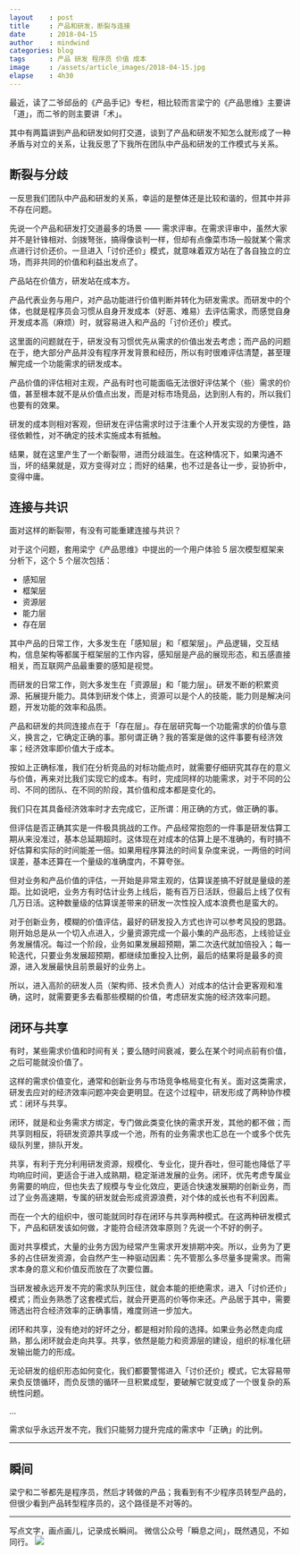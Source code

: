 ```yaml
---
layout    : post
title     : 产品和研发，断裂与连接
date      : 2018-04-15
author    : mindwind
categories: blog
tags      : 产品 研发 程序员 价值 成本
image     : /assets/article_images/2018-04-15.jpg
elapse    : 4h30
---
```



最近，读了二爷邱岳的《产品手记》专栏，相比较而言梁宁的《产品思维》主要讲「道」，而二爷的则主要讲「术」。

其中有两篇讲到产品和研发如何打交道，谈到了产品和研发不知怎么就形成了一种矛盾与对立的关系，让我反思了下我所在团队中产品和研发的工作模式与关系。


## 断裂与分歧
一反思我们团队中产品和研发的关系，幸运的是整体还是比较和谐的，但其中并非不存在问题。

先说一个产品和研发打交道最多的场景 —— 需求评审。在需求评审中，虽然大家并不是针锋相对、剑拨弩张，搞得像谈判一样，但却有点像菜市场一般就某个需求点进行讨价还价。一旦进入「讨价还价」模式，就意味着双方站在了各自独立的立场，而非共同的价值和利益出发点了。

产品站在价值方，研发站在成本方。

产品代表业务与用户，对产品功能进行价值判断并转化为研发需求。而研发中的个体，也就是程序员会习惯从自身开发成本（好恶、难易）去评估需求，而感觉自身开发成本高（麻烦）时，就容易进入和产品的「讨价还价」模式。

这里面的问题就在于，研发没有习惯优先从需求的价值出发去考虑；而产品的问题在于，绝大部分产品并没有程序开发背景和经历，所以有时很难评估清楚，甚至理解完成一个功能需求的研发成本。

产品价值的评估相对主观，产品有时也可能面临无法很好评估某个（些）需求的价值，甚至根本就不是从价值点出发，而是对标市场竞品，达到别人有的，所以我们也要有的效果。

研发的成本则相对客观，但研发在评估需求时过于注重个人开发实现的方便性，路径依赖性，对不确定的技术实施成本有抵触。

结果，就在这里产生了一个断裂带，进而分歧滋生。在这种情况下，如果沟通不当，坏的结果就是，双方变得对立；而好的结果，也不过是各让一步，妥协折中，变得中庸。


## 连接与共识
面对这样的断裂带，有没有可能重建连接与共识？

对于这个问题，套用梁宁《产品思维》中提出的一个用户体验 5 层次模型框架来分析下，这个 5 个层次包括：

  - 感知层
  - 框架层
  - 资源层
  - 能力层
  - 存在层

其中产品的日常工作，大多发生在「感知层」和「框架层」。产品逻辑，交互结构，信息架构等都属于框架层的工作内容，感知层是产品的展现形态，和五感直接相关，而互联网产品最重要的感知是视觉。

而研发的日常工作，则大多发生在「资源层」和「能力层」。研发不断的积累资源、拓展提升能力。具体到研发个体上，资源可以是个人的技能，能力则是解决问题，开发功能的效率和品质。

产品和研发的共同连接点在于「存在层」。存在层研究每一个功能需求的价值与意义，换言之，它确定正确的事。那何谓正确？我的答案是做的这件事要有经济效率；经济效率即价值大于成本。

按如上正确标准，我们在分析竞品的对标功能点时，就需要仔细研究其存在的意义与价值，再来对比我们实现它的成本。有时，完成同样的功能需求，对于不同的公司、不同的团队、在不同的阶段，其价值和成本都是变化的。

我们只在其具备经济效率时才去完成它，正所谓：用正确的方式，做正确的事。

但评估是否正确其实是一件极具挑战的工作。产品经常抱怨的一件事是研发估算工期从来没准过，基本总延期超时。这体现在对成本的估算上是不准确的，有时搞不好估算和实际的时间能差一倍。如果用程序算法的时间复杂度来说，一两倍的时间误差，基本还算在一个量级的准确度内，不算夸张。

但对业务和产品价值的评估，一开始是非常主观的，估算误差搞不好就是量级的差距。比如说吧，业务方有时估计业务上线后，能有百万日活跃，但最后上线了仅有几万日活。这种数量级的估算误差带来的研发一次性投入成本浪费也是蛮大的。

对于创新业务，模糊的价值评估，最好的研发投入方式也许可以参考风投的思路。刚开始总是从一个切入点进入，少量资源完成一个最小集的产品形态，上线验证业务发展情况。每过一个阶段，业务如果发展超预期，第二次迭代就加倍投入；每一轮迭代，只要业务发展超预期，都继续加重投入比例，最后的结果将是最多的资源，进入发展最快且前景最好的业务上。

所以，进入高阶的研发人员（架构师、技术负责人）对成本的估计会更客观和准确，这时，就需要更多去看那些模糊的价值，考虑研发实施的经济效率问题。


## 闭环与共享
有时，某些需求价值和时间有关；要么随时间衰减，要么在某个时间点前有价值，之后可能就没价值了。

这样的需求价值变化，通常和创新业务与市场竞争格局变化有关。面对这类需求，研发去应对的经济效率问题冲突会更明显。在这个过程中，研发形成了两种协作模式：闭环与共享。

闭环，就是和业务需求方绑定，专门做此类变化快的需求开发，其他的都不做；而共享则相反，将研发资源共享成一个池，所有的业务需求也汇总在一个或多个优先级队列里，排队开发。

共享，有利于充分利用研发资源，规模化、专业化，提升吞吐，但可能也降低了平均响应时间，更适合于进入成熟期，稳定渐进发展的业务。闭环，优先考虑专属业务需要的响应，但也失去了规模与专业化效应，更适合快速发展期的创新业务，而过了业务高速期，专属的研发就会形成资源浪费，对个体的成长也有不利因素。

而在一个大的组织中，很可能就同时存在闭环与共享两种模式。在这两种研发模式下，产品和研发该如何做，才能符合经济效率原则？先说一个不好的例子。

面对共享模式，大量的业务方因为经常产生需求开发排期冲突。所以，业务为了更多的占住研发资源，会自然产生一种驱动因素：先不管那么多尽量多提需求。而需求本身的意义和价值反而放在了次要位置。

当研发被永远开发不完的需求队列压住，就会本能的拒绝需求，进入「讨价还价」模式；而业务熟悉了这套模式后，就会开更高的价等你来还。产品居于其中，需要筛选出符合经济效率的正确事情，难度则进一步加大。

闭环和共享，没有绝对的好坏之分，都是相对阶段的选择。如果业务必然走向成熟，那么闭环就会走向共享。共享，依然是能力和资源层的建设，组织的标准化研发输出能力的形成。

无论研发的组织形态如何变化，我们都要警惕进入「讨价还价」模式，它太容易带来负反馈循环，而负反馈的循环一旦积累成型，要破解它就变成了一个很复杂的系统性问题。

...

需求似乎永远开发不完，我们只能努力提升完成的需求中「正确」的比例。

---

## 瞬间
梁宁和二爷都先是程序员，然后才转做的产品；我看到有不少程序员转型产品的，但很少看到产品转型程序员的，这个路径是不对等的。


---
写点文字，画点画儿，记录成长瞬间。
微信公众号「瞬息之间」，既然遇见，不如同行。
![](/assets/images/qrcode_wechat_avatar.jpg)
